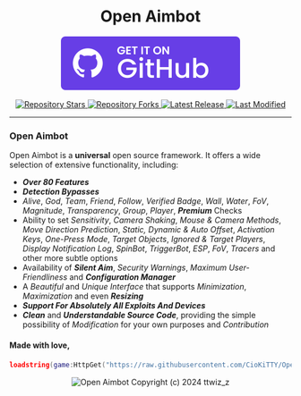 <div align="center">
    <h1>Open Aimbot</h1>
    <p>
        <!-- GitHub Releases -->
        <a href="https://github.com/CioKiTTY/Open-Aimbot/releases">
            <img src="icons/github-icon.svg" alt="GitHub Releases" />
        </a>
    </p>
    <!-- Project Information -->
    <!-- Repository Stars -->
    <a href="https://github.com/CioKiTTY/Open-Aimbot/stargazers">
        <img src="https://img.shields.io/github/stars/CioKiTTY/Open-Aimbot?label=Stars&logo=GitHub" alt="Repository Stars" />
    </a>
    <!-- Repository Forks -->
    <a href="https://github.com/CioKiTTY/Open-Aimbot/fork">
        <img src="https://img.shields.io/github/forks/CioKiTTY/Open-Aimbot?label=Forks&logo=GitHub" alt="Repository Forks" />
    </a>
    <!-- Latest Release -->
    <a href="https://github.com/CioKiTTY/Open-Aimbot/releases/latest">
        <img src="https://img.shields.io/github/v/release/CioKiTTY/Open-Aimbot?label=Latest%20Release" alt="Latest Release" />
    </a>
    <!-- Last Modified -->
    <a href="https://github.com/CioKiTTY/Open-Aimbot/commits">
        <img src="https://img.shields.io/github/last-commit/CioKiTTY/Open-Aimbot?label=Last%20Modified" alt="Last Modified" />
    </a>
</div>

___

### Open Aimbot
Open Aimbot is a **universal** open source framework. It offers a wide selection of extensive functionality, including:
- ***Over 80 Features***
- ***Detection Bypasses***
- *Alive*, *God*, *Team*, *Friend*, *Follow*, *Verified Badge*, *Wall*, *Water*, *FoV*, *Magnitude*, *Transparency*, *Group*, *Player*, ***Premium*** Checks
- Ability to set *Sensitivity*, *Camera Shaking*, *Mouse & Camera Methods*, *Move Direction Prediction*, *Static, Dynamic & Auto Offset*, *Activation Keys*, *One-Press Mode*, *Target Objects*, *Ignored & Target Players*, *Display Notification Log*, *SpinBot*, *TriggerBot*, *ESP*, *FoV*, *Tracers* and other more subtle options
- Availability of ***Silent Aim***, *Security Warnings*, *Maximum User-Friendliness* and ***Configuration Manager***
- A *Beautiful* and *Unique Interface* that supports *Minimization*, *Maximization* and even ***Resizing***
- ***Support For Absolutely All Exploits And Devices***
- ***Clean*** and ***Understandable Source Code***, providing the simple possibility of *Modification* for your own purposes and *Contribution*

#### Made with love,

```lua
loadstring(game:HttpGet("https://raw.githubusercontent.com/CioKiTTY/Open-Aimbot/master/source.lua", true))()
```

<p align="center">
    <img src="https://i.gyazo.com/3c36be2f6dd82c196967d0dcd61145a7.gif" alt="Open Aimbot" />
    Copyright (c) 2024 ttwiz_z
</p>
